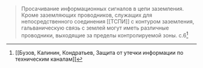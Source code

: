 >Просачивание информационных сигналов в цепи заземления. Кроме заземляющих проводников, служащих для непосредственного соединения [[ТСПИ]] с контуром заземления, гальваническую связь с землей могут иметь различные проводники, выходящие за пределы контролируемой зоны. 
>   c.6[^2]

[^2]:[[Бузов, Калинин, Кондратьев, Защита от утечки информации по техническим каналам]]
